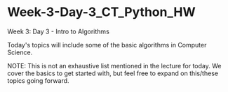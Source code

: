 # Week-3-Day-3_CT_Python_HW
Week 3: Day 3 - Intro to Algorithms


Today's topics will include some of the basic algorithms in Computer Science.

NOTE: This is not an exhaustive list mentioned in the lecture for today. We cover the basics to get started with, but feel free to expand on this/these topics going forward.
